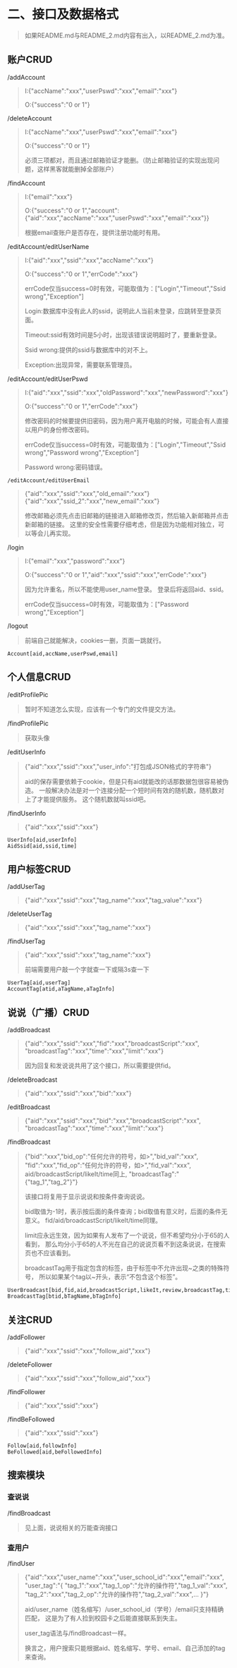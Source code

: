 # 二、接口及数据格式
> 如果README.md与README_2.md内容有出入，以README_2.md为准。
## 账户CRUD
/addAccount
> I:{"accName":"xxx","userPswd":"xxx","email":"xxx"}
>
> O:{"success":"0 or 1"}

/deleteAccount
> I:{"accName":"xxx","userPswd":"xxx","email":"xxx"}
> 
> O:{"success":"0 or 1"}
>
> 必须三项都对，而且通过邮箱验证才能删。（防止邮箱验证的实现出现问题，这样黑客就能删掉全部账户）

/findAccount
> I:{"email":"xxx"}
>
> O:{"success":"0 or 1","account":{"aid":"xxx","accName":"xxx","userPswd":"xxx","email":"xxx"}}
>
> 根据email查账户是否存在，提供注册功能时有用。

/editAccount/editUserName
> I:{"aid":"xxx","ssid":"xxx","accName":"xxx"}
>
> O:{"success":"0 or 1","errCode":"xxx"}
>
> errCode仅当success=0时有效，可能取值为：["Login","Timeout","Ssid wrong","Exception"]
>
> Login:数据库中没有此人的ssid，说明此人当前未登录，应跳转至登录页面。
>
> Timeout:ssid有效时间是5小时，出现该错误说明超时了，要重新登录。
>
> Ssid wrong:提供的ssid与数据库中的对不上。
>
> Exception:出现异常，需要联系管理员。

/editAccount/editUserPswd
> I:{"aid":"xxx","ssid":"xxx","oldPassword":"xxx","newPassword":"xxx"}
>
> O:{"success":"0 or 1","errCode":"xxx"}
>
> 修改密码的时候要提供旧密码，因为用户离开电脑的时候，可能会有人直接以用户的身份修改密码。
>
> errCode仅当success=0时有效，可能取值为：["Login","Timeout","Ssid wrong","Password wrong","Exception"]
>
> Password wrong:密码错误。


`/editAccount/editUserEmail`
> {"aid":"xxx","ssid":"xxx","old_email":"xxx"}
> {"aid":"xxx","ssid_2":"xxx","new_email":"xxx"}
>
> 修改邮箱必须先点击旧邮箱的链接进入邮箱修改页，然后输入新邮箱并点击新邮箱的链接。
> 这里的安全性需要仔细考虑，但是因为功能相对独立，可以等会儿再实现。

/login
> I:{"email":"xxx","password":"xxx"}
>
> O:{"success":"0 or 1","aid":"xxx","ssid":"xxx","errCode":"xxx"}
>
> 因为允许重名，所以不能使用user_name登录。
> 登录后将返回aid、ssid。
>
> errCode仅当success=0时有效，可能取值为：["Password wrong","Exception"]

/logout
> 前端自己就能解决，cookies一删，页面一跳就行。

    Account[aid,accName,userPswd,email]

## 个人信息CRUD
/editProfilePic
> 暂时不知道怎么实现，应该有一个专门的文件提交方法。

/findProfilePic
> 获取头像

/editUserInfo
> {"aid":"xxx","ssid":"xxx","user_info":"打包成JSON格式的字符串"}
>
> aid的保存需要依赖于cookie，但是只有aid就能改的话那数据包很容易被伪造。
> 一般解决办法是对一个连接分配一个短时间有效的随机数，随机数对上了才能提供服务。
> 这个随机数就叫ssid吧。

/findUserInfo
> {"aid":"xxx","ssid":"xxx"}

    UserInfo[aid,userInfo]
    AidSsid[aid,ssid,time]

## 用户标签CRUD
/addUserTag
> {"aid":"xxx","ssid":"xxx","tag_name":"xxx","tag_value":"xxx"}

/deleteUserTag
> {"aid":"xxx","ssid":"xxx","tag_name":"xxx"}

/findUserTag
> {"aid":"xxx","ssid":"xxx","tag_name":"xxx"}
>
> 前端需要用户敲一个字就查一下或隔3s查一下

    UserTag[aid,userTag]
    AccountTag[atid,aTagName,aTagInfo]

## 说说（广播）CRUD
/addBroadcast
> {"aid":"xxx","ssid":"xxx","fid":"xxx","broadcastScript":"xxx",
> "broadcastTag":"xxx","time":"xxx","limit":"xxx"}
>
> 因为回复和发说说共用了这个接口，所以需要提供fid。

/deleteBroadcast
> {"aid":"xxx","ssid":"xxx","bid":"xxx"}

/editBroadcast
> {"aid":"xxx","ssid":"xxx","bid":"xxx","broadcastScript":"xxx",
> "broadcastTag":"xxx","time":"xxx","limit":"xxx"}

/findBroadcast
> {"bid":"xxx","bid_op":"任何允许的符号，如>","bid_val":"xxx",
> "fid":"xxx","fid_op":"任何允许的符号，如>","fid_val":"xxx",
> aid/broadcastScript/likeIt/time同上,
> "broadcastTag":"{"tag_1","tag_2"}"}
>
> 该接口将复用于显示说说和按条件查询说说。
>
> bid取值为-1时，表示按后面的条件查询；bid取值有意义时，后面的条件无意义。
> fid/aid/broadcastScript/likeIt/time同理。
>
> limit应永远生效，因为如果有人发布了一个说说，但不希望均分小于65的人看到，
> 那么均分小于65的人不光在自己的说说页看不到这条说说，在搜索页也不应该看到。
>
> broadcastTag用于指定包含的标签，由于标签中不允许出现~之类的特殊符号，
> 所以如果某个tag以~开头，表示“不包含这个标签”。

    UserBroadcast[bid,fid,aid,broadcastScript,likeIt,review,broadcastTag,time,limit]
    BroadcastTag[btid,bTagName,bTagInfo]

## 关注CRUD
/addFollower
> {"aid":"xxx","ssid":"xxx","follow_aid","xxx"}

/deleteFollower
> {"aid":"xxx","ssid":"xxx","follow_aid","xxx"}

/findFollower
> {"aid":"xxx","ssid":"xxx"}

/findBeFollowed
> {"aid":"xxx","ssid":"xxx"}

    Follow[aid,followInfo]
    BeFollowed[aid,beFollowedInfo]
    
## 搜索模块
### 查说说
/findBroadcast
> 见上面，说说相关的万能查询接口

### 查用户
/findUser
> {"aid":"xxx","user_name":"xxx","user_school_id":"xxx","email":"xxx",
> "user_tag":"{
>   "tag_1":"xxx","tag_1_op":"允许的操作符","tag_1_val":"xxx",
>   "tag_2":"xxx","tag_2_op":"允许的操作符","tag_2_val":"xxx",...
>   }"}
>
> aid/user_name（姓名缩写）/user_school_id（学号）/email只支持精确匹配，
> 这是为了有人捡到校园卡之后能直接联系到失主。
>
> user_tag语法与/findBroadcast一样。
> 
> 换言之，用户搜索只能根据aid、姓名缩写、学号、email、自己添加的tag来查询。